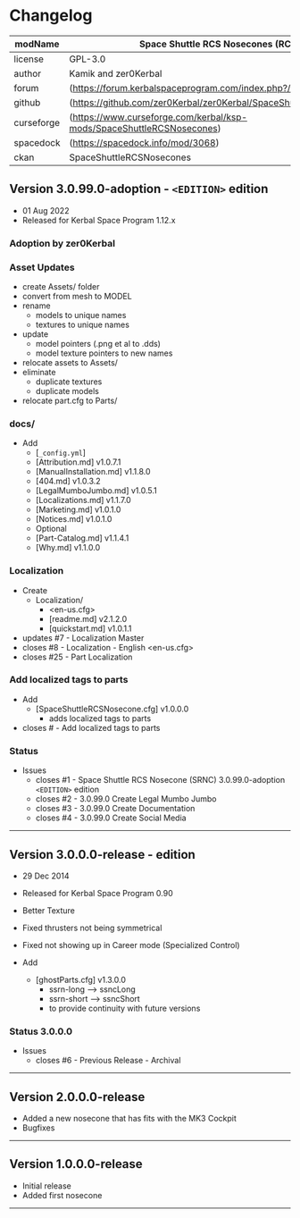 # Changelog  
  
| modName    | Space Shuttle RCS Nosecones (RCSN)                                    |
| ---------- | --------------------------------------------------------------------- |
| license    | GPL-3.0                                                               |
| author     | Kamik and zer0Kerbal                                                  |
| forum      | (https://forum.kerbalspaceprogram.com/index.php?/topic/209188-*/)     |
| github     | (https://github.com/zer0Kerbal/zer0Kerbal/SpaceShuttleRCSNosecones)   |
| curseforge | (https://www.curseforge.com/kerbal/ksp-mods/SpaceShuttleRCSNosecones) |
| spacedock  | (https://spacedock.info/mod/3068)                                     |
| ckan       | SpaceShuttleRCSNosecones                                              |

## Version 3.0.99.0-adoption - `<EDITION>` edition

* 01 Aug 2022
* Released for Kerbal Space Program 1.12.x

### Adoption by zer0Kerbal

### Asset Updates

* create Assets/ folder
* convert from mesh to MODEL
* rename
  * models to unique names
  * textures to unique names
* update
  * model pointers (.png et al to .dds)
  * model texture pointers to new names
* relocate assets to Assets/
* eliminate
  * duplicate textures
  * duplicate models
* relocate part.cfg to Parts/

### docs/

* Add
  * [`_config.yml`]
  * [Attribution.md] v1.0.7.1
  * [ManualInstallation.md] v1.1.8.0
  * [404.md] v1.0.3.2
  * [LegalMumboJumbo.md] v1.0.5.1
  * [Localizations.md] v1.1.7.0
  * [Marketing.md] v1.0.1.0
  * [Notices.md] v1.0.1.0
  * Optional
  * [Part-Catalog.md] v1.1.4.1
  * [Why.md] v1.1.0.0

### Localization

* Create
  * Localization/
    * <en-us.cfg>
    * [readme.md] v2.1.2.0
    * [quickstart.md] v1.0.1.1
* updates #7 - Localization Master
* closes #8 - Localization - English <en-us.cfg>
* closes #25 - Part Localization

### Add localized tags to parts

* Add
  * [SpaceShuttleRCSNosecone.cfg] v1.0.0.0
    * adds localized tags to parts
* closes # - Add localized tags to parts

### Status

* Issues
  * closes #1 - Space Shuttle RCS Nosecone (SRNC) 3.0.99.0-adoption `<EDITION>` edition
  * closes #2 - 3.0.99.0 Create Legal Mumbo Jumbo
  * closes #3 - 3.0.99.0 Create Documentation
  * closes #4 - 3.0.99.0 Create Social Media

---

## Version 3.0.0.0-release - <Thank you Kamik423> edition

* 29 Dec 2014
* Released for Kerbal Space Program 0.90

* Better Texture
* Fixed thrusters not being symmetrical
* Fixed not showing up in Career mode (Specialized Control)

* Add
  * [ghostParts.cfg] v1.3.0.0
    * ssrn-long --> ssncLong
    * ssrn-short --> ssncShort
    * to provide continuity with future versions

### Status 3.0.0.0

* Issues
  * closes #6 - Previous Release - Archival

---

## Version 2.0.0.0-release

* Added a new nosecone that has fits with the MK3 Cockpit
* Bugfixes

---

## Version 1.0.0.0-release

* Initial release
* Added first nosecone

---
